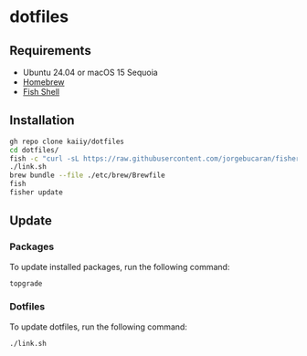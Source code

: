 # dotfiles

## Requirements

- Ubuntu 24.04 or macOS 15 Sequoia
- [Homebrew](https://brew.sh)
- [Fish Shell](https://fishshell.com/)

## Installation

```sh
gh repo clone kaiiy/dotfiles
cd dotfiles/
fish -c "curl -sL https://raw.githubusercontent.com/jorgebucaran/fisher/main/functions/fisher.fish | source && fisher install jorgebucaran/fisher"
./link.sh
brew bundle --file ./etc/brew/Brewfile
fish
fisher update
```

## Update

### Packages

To update installed packages, run the following command:

```sh
topgrade
```

### Dotfiles

To update dotfiles, run the following command:

```sh
./link.sh
```
